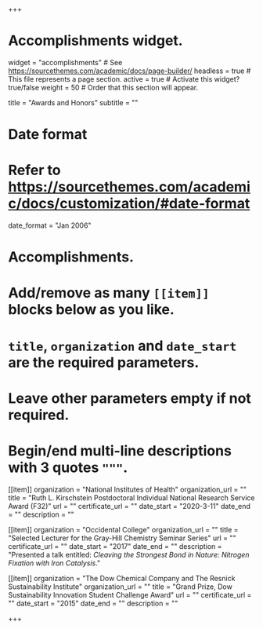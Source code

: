 +++
# Accomplishments widget.
widget = "accomplishments"  # See https://sourcethemes.com/academic/docs/page-builder/
headless = true  # This file represents a page section.
active = true  # Activate this widget? true/false
weight = 50  # Order that this section will appear.

title = "Awards and Honors"
subtitle = ""

# Date format
#   Refer to https://sourcethemes.com/academic/docs/customization/#date-format
date_format = "Jan 2006"

# Accomplishments.
#   Add/remove as many `[[item]]` blocks below as you like.
#   `title`, `organization` and `date_start` are the required parameters.
#   Leave other parameters empty if not required.
#   Begin/end multi-line descriptions with 3 quotes `"""`.

[[item]]
  organization = "National Institutes of Health"
  organization_url = ""
  title = "Ruth L. Kirschstein Postdoctoral Individual National Research Service Award (F32)"
  url = ""
  certificate_url = ""
  date_start = "2020-3-11"
  date_end = ""
  description = ""

[[item]]
  organization = "Occidental College"
  organization_url = ""
  title = "Selected Lecturer for the Gray-Hill Chemistry Seminar Series"
  url = ""
  certificate_url = ""
  date_start = "2017"
  date_end = ""
  description = "Presented a talk entitled: _Cleaving the Strongest Bond in Nature: Nitrogen Fixation with Iron Catalysis_."
  
[[item]]
  organization = "The Dow Chemical Company and The Resnick Sustainability Institute"
  organization_url = ""
  title = "Grand Prize, Dow Sustainability Innovation Student Challenge Award"
  url = ""
  certificate_url = ""
  date_start = "2015"
  date_end = ""
  description = ""

+++
